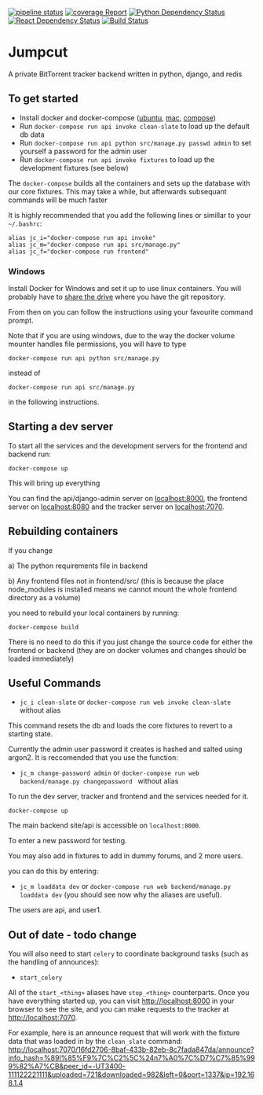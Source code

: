 [![pipeline status](https://git.ronzertnert.me/JumpCut/JumpCut/badges/develop/pipeline.svg?private_token=ce7CRXw_YsYzvC_ZwNfQ)](https://git.ronzertnert.me/JumpCut/JumpCut/commits/develop)
[![coverage Report](https://git.ronzertnert.me/JumpCut/JumpCut/badges/develop/coverage.svg?private_token=ce7CRXw_YsYzvC_ZwNfQ)](https://git.ronzertnert.me/JumpCut/JumpCut/commits/develop)
[![Python Dependency Status](https://www.versioneye.com/user/projects/5addfee20fb24f54307a448e/badge.svg?style=flat-square)](https://www.versioneye.com/user/projects/5addfee20fb24f54307a448e)
[![React Dependency Status](https://www.versioneye.com/user/projects/5addfeda0fb24f54332bee40/badge.svg?style=flat-square)](https://www.versioneye.com/user/projects/5addfeda0fb24f54332bee40)
[![Build Status](https://travis-ci.com/TheSaltman/JumpCut.svg?token=omojFLEmKUq3bYx2FWE8&branch=develop)](https://travis-ci.com/TheSaltman/JumpCut)


# Jumpcut

A private BitTorrent tracker backend written in python, django, and redis

## To get started

- Install docker and docker-compose
  ([ubuntu](https://docs.docker.com/install/linux/docker-ce/ubuntu/),
  [mac](https://docs.docker.com/docker-for-mac/install/),
  [compose](https://docs.docker.com/compose/install/))
- Run `docker-compose run api invoke clean-slate` to load up the default db data
- Run `docker-compose run api python src/manage.py passwd admin` to set yourself a password for the admin
  user
- Run `docker-compose run api invoke fixtures` to load up the development fixtures (see below)

The `docker-compose` builds all the containers and sets up the database with our core fixtures.
This may take a while, but afterwards subsequant commands will be much faster

It is highly recommended that you add the following lines or simillar to your `~/.bashrc`:

    alias jc_i="docker-compose run api invoke"
    alias jc_m="docker-compose run api src/manage.py"
    alias jc_f="docker-compose run frontend"

### Windows

Install Docker for Windows and set it up to use linux containers. You will probably have to [share
the drive](https://docs.docker.com/docker-for-windows/#shared-drives) where you have the git
repository.

From then on you can follow the instructions using your favourite command prompt.

Note that if you are using windows, due to the way the docker volume mounter handles file
permissions, you will have to type

    docker-compose run api python src/manage.py

instead of

    docker-compose run api src/manage.py

in the following instructions.

## Starting a dev server

To start all the services and the development servers for the frontend and backend run:

    docker-compose up

This will bring up everything

You can find the api/django-admin server on <localhost:8000>, the frontend server on
<localhost:8080> and the tracker server on <localhost:7070>.

## Rebuilding containers

If you change 

a) The python requirements file in backend

b) Any frontend files not in frontend/src/ (this is because the place node_modules is installed
means we cannot mount the whole frontend directory as a volume)

you need to rebuild your local containers
by running:

    docker-compose build

There is no need to do this if you just change the source code for either the frontend or backend
(they are on docker volumes and changes should be loaded immediately)

## Useful Commands

- `jc_i clean-slate` or `docker-compose run web invoke clean-slate` without alias

This command resets the db and loads the core fixtures to revert to a starting state.

Currently the admin user password it creates is hashed and salted using argon2. It is reccomended 
that you use the function:

- `jc_m change-password admin` or `docker-compose run web backend/manage.py changepassword ` without
  alias

To run the dev server, tracker and frontend and the services needed for it.

`docker-compose up`

The main backend site/api is accessible on `localhost:8000`.

To enter a new password for testing. 

You may also add in fixtures to add in dummy forums, and 2 more users.

you can do this by entering:

- `jc_m loaddata dev` or `docker-compose run web backend/manage.py loaddata dev` (you should see
  now why the aliases are useful).

The users are api, and user1.

## Out of date - todo change

You will also need to start `celery` to coordinate background tasks (such as the handling of
announces):

- `start_celery`

All of the `start_<thing>` aliases have `stop_<thing>` counterparts.  Once you have everything
started up, you can visit <http://localhost:8000> in your browser to see the site, and you can
make requests to the tracker at <http://localhost:7070>.

For example, here is an announce request that will work with the fixture data that was loaded in
by the `clean_slate` command: <http://localhost:7070/16fd2706-8baf-433b-82eb-8c7fada847da/announce?info_hash=%89I%85%F9%7C%C2%5C%24n7%A0%7C%D7%C7%85%999%82%A7%CB&peer_id=-UT3400-111122221111&uploaded=721&downloaded=982&left=0&port=1337&ip=192.168.1.4>
